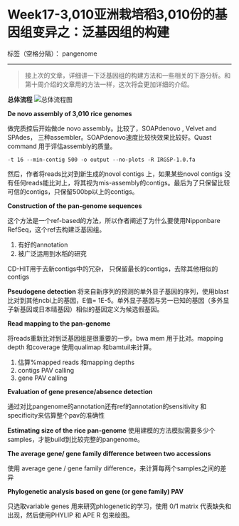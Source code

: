 # Week17-3,010亚洲栽培稻3,010份的基因组变异之：泛基因组的构建

标签（空格分隔）： pangenome

---

> 接上次的文章，详细讲一下泛基因组的构建方法和一些相关的下游分析。和第十周介绍的文章用的方法一样，这次将会更加详细的介绍。

**总体流程**
![总体流程图][1]


**De novo assembly of 3,010 rice genomes**

做完质控后开始做de novo assembly。比较了，SOAPdenovo , Velvet and SPAdes， 三种assembler。SOAPdenovo速度比较快效果比较好。Quast command 用于评估assembly的质量。

```
-t 16 --min-contig 500 -o output --no-plots -R IRGSP-1.0.fa
```
然后，作者将reads比对到新生成的novol contigs 上，如果某些novol contigs 没有任何reads能比对上，将其视为mis-assembly的contigs。最后为了只保留比较可信的contigs，只保留500bp以上的contigs。

**Construction of the pan-genome sequences** 

这个方法是一个ref-based的方法，所以作者阐述了为什么要使用Nipponbare RefSeq，这个ref去构建泛基因组。

 1. 有好的annotation
 2. 被广泛运用到水稻的研究

CD-HIT用于去新contigs中的冗杂， 只保留最长的contigs，去除其他相似的contigs


 **Pseudogene detection**
将来自新序列的预测的单外显子基因的序列，使用blast 比对到其他ncbi上的基因，E值= 1E-5。单外显子基因与另一已知的基因（多外显子新基因或日本晴基因）相似的基因定义为候选假基因。 


**Read mapping to the pan-genome**

将reads重新比对到泛基因组是很重要的一步。bwa mem 用于比对。mapping depth 和coverage 使用qualimap 和bamtuil来计算。

 1. 估算%mapped reads 和mapping depths
 2. contigs PAV calling
 3. gene PAV calling
 
**Evaluation of gene presence/absence detection**

通过对比pangenome的annotation还有ref的annotation的sensitivity 和specificity来估算整个pav的准确性


**Estimating size of the rice pan-genome**
使用建模的方法模拟需要多少个samples，才能build到比较完整的pangenome。

**The average gene/ gene family difference between two accessions**

使用 average gene / gene family difference，来计算每两个samples之间的差异

**Phylogenetic analysis based on gene (or gene family) PAV**

只选取variable genes 用来研究phlogenetic的学习，使用 0/1 matrix 代表缺失和出现，然后使用PHYLIP 和 APE R 包来绘图。






  [1]: http://static.zybuluo.com/lakesea/2u32fhtpofx80go8r7ruq3xw/1.PNG
  [2]: http://static.zybuluo.com/lakesea/5et946hn54rvjpnwmtaxw9j1/2.PNG